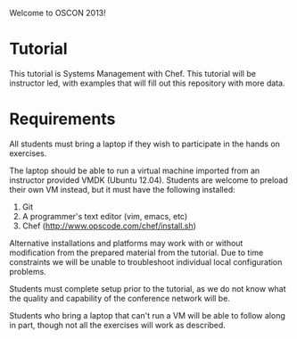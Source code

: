 Welcome to OSCON 2013!

# Tutorial

This tutorial is Systems Management with Chef. This tutorial will be instructor led, with examples that will fill out this repository with more data.

# Requirements

All students must bring a laptop if they wish to participate in the hands on exercises.

The laptop should be able to run a virtual machine imported from an instructor provided VMDK (Ubuntu 12.04). Students are welcome to preload their own VM instead, but it must have the following installed:

1. Git
2. A programmer's text editor (vim, emacs, etc)
3. Chef (http://www.opscode.com/chef/install.sh)

Alternative installations and platforms may work with or without modification from the prepared material from the tutorial. Due to time constraints we will be unable to troubleshoot individual local configuration problems.

Students must complete setup prior to the tutorial, as we do not know what the quality and capability of the conference network will be.

Students who bring a laptop that can't run a VM will be able to follow along in part, though not all the exercises will work as described. 



